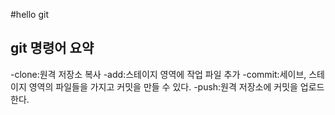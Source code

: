 #hello git
## git 명령어 요약
 

-clone:원격 저장소 복사
-add:스테이지 영역에 작업 파일 추가
-commit:세이브, 스테이지 영역의 파일들을 가지고 커밋을 만들 수 있다.
-push:원격 저장소에 커밋을 업로드한다.